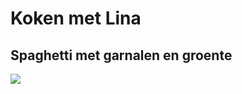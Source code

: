 <h1>Koken met Lina</h1>
<h2>Spaghetti met garnalen en groente</h2>
<img src="https://www.google.com/url?sa=i&url=https%3A%2F%2Fkookmutsjes.com%2Frecept%2Fspaghetti-met-garnalen-en-groenten%2F&psig=AOvVaw0fBSkBr8CqFlSiNrZVZXt3&ust=1623924986067000&source=images&cd=vfe&ved=0CAIQjRxqFwoTCKjE4ZP2m_ECFQAAAAAdAAAAABA5">
